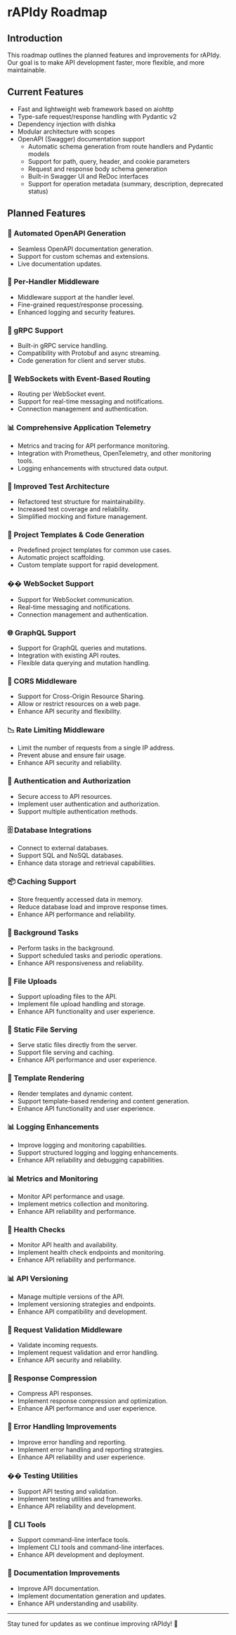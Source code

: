 # rAPIdy Roadmap

## Introduction
This roadmap outlines the planned features and improvements for rAPIdy. Our goal is to make API development faster, more flexible, and more maintainable.

## Current Features

- Fast and lightweight web framework based on aiohttp
- Type-safe request/response handling with Pydantic v2
- Dependency injection with dishka
- Modular architecture with scopes
- OpenAPI (Swagger) documentation support
  - Automatic schema generation from route handlers and Pydantic models
  - Support for path, query, header, and cookie parameters
  - Request and response body schema generation
  - Built-in Swagger UI and ReDoc interfaces
  - Support for operation metadata (summary, description, deprecated status)

## Planned Features

### 🚀 Automated OpenAPI Generation
- Seamless OpenAPI documentation generation.
- Support for custom schemas and extensions.
- Live documentation updates.

### 🔌 Per-Handler Middleware
- Middleware support at the handler level.
- Fine-grained request/response processing.
- Enhanced logging and security features.

### 🔗 gRPC Support
- Built-in gRPC service handling.
- Compatibility with Protobuf and async streaming.
- Code generation for client and server stubs.

### 🔄 WebSockets with Event-Based Routing
- Routing per WebSocket event.
- Support for real-time messaging and notifications.
- Connection management and authentication.

### 📊 Comprehensive Application Telemetry
- Metrics and tracing for API performance monitoring.
- Integration with Prometheus, OpenTelemetry, and other monitoring tools.
- Logging enhancements with structured data output.

### 🧪 Improved Test Architecture
- Refactored test structure for maintainability.
- Increased test coverage and reliability.
- Simplified mocking and fixture management.

### 🎨 Project Templates & Code Generation
- Predefined project templates for common use cases.
- Automatic project scaffolding.
- Custom template support for rapid development.

### �� WebSocket Support
- Support for WebSocket communication.
- Real-time messaging and notifications.
- Connection management and authentication.

### 🌐 GraphQL Support
- Support for GraphQL queries and mutations.
- Integration with existing API routes.
- Flexible data querying and mutation handling.

### 🔄 CORS Middleware
- Support for Cross-Origin Resource Sharing.
- Allow or restrict resources on a web page.
- Enhance API security and flexibility.

### 📉 Rate Limiting Middleware
- Limit the number of requests from a single IP address.
- Prevent abuse and ensure fair usage.
- Enhance API security and reliability.

### 🔐 Authentication and Authorization
- Secure access to API resources.
- Implement user authentication and authorization.
- Support multiple authentication methods.

### 🗄 Database Integrations
- Connect to external databases.
- Support SQL and NoSQL databases.
- Enhance data storage and retrieval capabilities.

### 📦 Caching Support
- Store frequently accessed data in memory.
- Reduce database load and improve response times.
- Enhance API performance and reliability.

### 🔄 Background Tasks
- Perform tasks in the background.
- Support scheduled tasks and periodic operations.
- Enhance API responsiveness and reliability.

### 📂 File Uploads
- Support uploading files to the API.
- Implement file upload handling and storage.
- Enhance API functionality and user experience.

### 📄 Static File Serving
- Serve static files directly from the server.
- Support file serving and caching.
- Enhance API performance and user experience.

### 🎨 Template Rendering
- Render templates and dynamic content.
- Support template-based rendering and content generation.
- Enhance API functionality and user experience.

### 📊 Logging Enhancements
- Improve logging and monitoring capabilities.
- Support structured logging and logging enhancements.
- Enhance API reliability and debugging capabilities.

### 📊 Metrics and Monitoring
- Monitor API performance and usage.
- Implement metrics collection and monitoring.
- Enhance API reliability and performance.

### 🔄 Health Checks
- Monitor API health and availability.
- Implement health check endpoints and monitoring.
- Enhance API reliability and performance.

### 📊 API Versioning
- Manage multiple versions of the API.
- Implement versioning strategies and endpoints.
- Enhance API compatibility and development.

### 🔄 Request Validation Middleware
- Validate incoming requests.
- Implement request validation and error handling.
- Enhance API security and reliability.

### 🔄 Response Compression
- Compress API responses.
- Implement response compression and optimization.
- Enhance API performance and user experience.

### 🔄 Error Handling Improvements
- Improve error handling and reporting.
- Implement error handling and reporting strategies.
- Enhance API reliability and user experience.

### �� Testing Utilities
- Support API testing and validation.
- Implement testing utilities and frameworks.
- Enhance API reliability and development.

### 🔄 CLI Tools
- Support command-line interface tools.
- Implement CLI tools and command-line interfaces.
- Enhance API development and deployment.

### 📄 Documentation Improvements
- Improve API documentation.
- Implement documentation generation and updates.
- Enhance API understanding and usability.

---
Stay tuned for updates as we continue improving rAPIdy! 🚀
